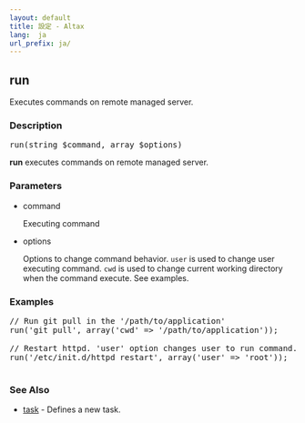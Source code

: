 ```yaml
---
layout: default
title: 設定 - Altax
lang:  ja
url_prefix: ja/
---
```

## run

Executes commands on remote managed server.

### Description

<pre class="php-nonumber">
run(string $command, array $options)
</pre>

**run** executes commands on remote managed server.

### Parameters

* command

  Executing command

* options

  Options to change command behavior.
  `user` is used to change user executing command.
  `cwd` is used to change current working directory when the command execute.
  See examples.




### Examples

<pre class="php-nonumber">
// Run git pull in the '/path/to/application'
run('git pull', array('cwd' => '/path/to/application'));

// Restart httpd. 'user' option changes user to run command. You need to setup sudo configuration on altax ssh connection user.
run('/etc/init.d/httpd restart', array('user' => 'root'));

</pre>

### See Also

* [task](/altax/ja/documentation/configuration/task.html) - Defines a new task.

